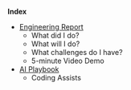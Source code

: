 **Index**

* [Engineering Report](Report.md)
    * What did I do?
    * What will I do?
    * What challenges do I have?
    * 5-minute Video Demo
* [AI Playbook](AI.md)
    * Coding Assists


